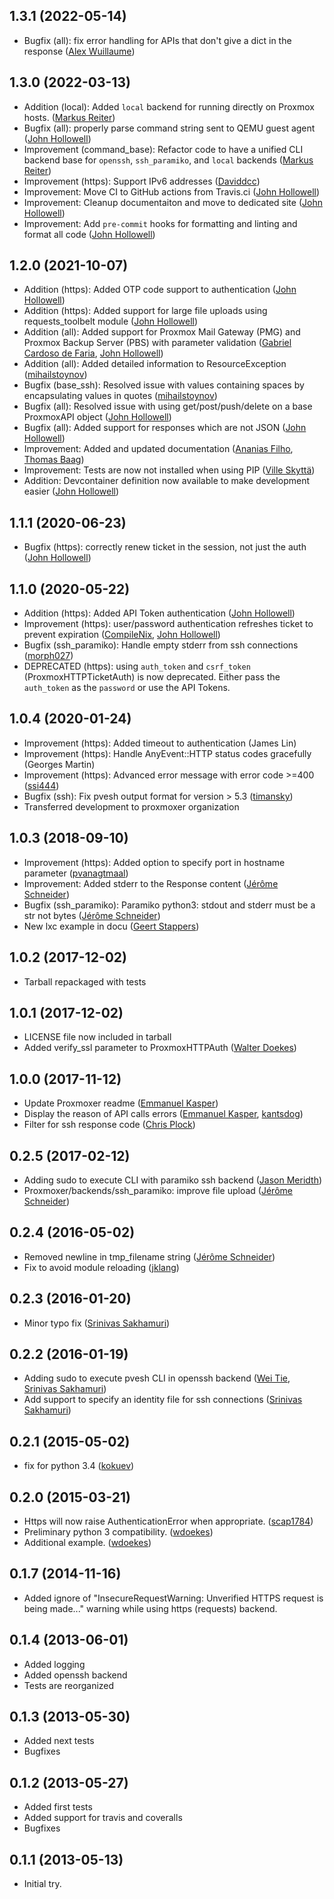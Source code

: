 ## 1.3.1 (2022-05-14)

* Bugfix (all): fix error handling for APIs that don't give a dict in the response ([Alex Wuillaume](https://github.com/wuillaumea))

## 1.3.0 (2022-03-13)

* Addition (local): Added `local` backend for running directly on Proxmox hosts. ([Markus Reiter](https://github.com/reitermarkus))
* Bugfix (all): properly parse command string sent to QEMU guest agent ([John Hollowell](https://github.com/jhollowe))
* Improvement (command_base): Refactor code to have a unified CLI backend base for `openssh`, `ssh_paramiko`, and `local` backends ([Markus Reiter](https://github.com/reitermarkus))
* Improvement (https): Support IPv6 addresses ([Daviddcc](https://github.com/dcasier))
* Improvement: Move CI to GitHub actions from Travis.ci ([John Hollowell](https://github.com/jhollowe))
* Improvement: Cleanup documentaiton and move to dedicated site ([John Hollowell](https://github.com/jhollowe))
* Improvement: Add `pre-commit` hooks for formatting and linting and format all code ([John Hollowell](https://github.com/jhollowe))

## 1.2.0 (2021-10-07)
* Addition (https): Added OTP code support to authentication ([John Hollowell](https://github.com/jhollowe))
* Addition (https): Added support for large file uploads using requests_toolbelt module ([John Hollowell](https://github.com/jhollowe))
* Addition (all): Added support for Proxmox Mail Gateway (PMG) and Proxmox Backup Server (PBS) with parameter validation ([Gabriel Cardoso de Faria](https://github.com/gabrielcardoso21), [John Hollowell](https://github.com/jhollowe))
* Addition (all): Added detailed information to ResourceException ([mihailstoynov](https://github.com/mihailstoynov))
* Bugfix (base_ssh): Resolved issue with values containing spaces by encapsulating values in quotes ([mihailstoynov](https://github.com/mihailstoynov))
* Bugfix (all): Resolved issue with using get/post/push/delete on a base ProxmoxAPI object ([John Hollowell](https://github.com/jhollowe))
* Bugfix (all): Added support for responses which are not JSON ([John Hollowell](https://github.com/jhollowe))
* Improvement: Added and updated documentation ([Ananias Filho](https://github.com/ananiasfilho), [Thomas Baag](https://github.com/b2ag))
* Improvement: Tests are now not installed when using PIP ([Ville Skyttä](https://github.com/scop))
* Addition: Devcontainer definition now available to make development easier ([John Hollowell](https://github.com/jhollowe))

## 1.1.1 (2020-06-23)
* Bugfix (https): correctly renew ticket in the session, not just the auth ([John Hollowell](https://github.com/jhollowe))

## 1.1.0 (2020-05-22)
* Addition (https): Added API Token authentication ([John Hollowell](https://github.com/jhollowe))
* Improvement (https): user/password authentication refreshes ticket to prevent expiration ([CompileNix](https://github.com/compilenix), [John Hollowell](https://github.com/jhollowe))
* Bugfix (ssh_paramiko): Handle empty stderr from ssh connections ([morph027](https://github.com/morph027))
* DEPRECATED (https): using ``auth_token`` and ``csrf_token`` (ProxmoxHTTPTicketAuth) is now deprecated. Either pass the ``auth_token`` as the ``password`` or use the API Tokens.

## 1.0.4 (2020-01-24)
* Improvement (https): Added timeout to authentication (James Lin)
* Improvement (https): Handle AnyEvent::HTTP status codes gracefully (Georges Martin)
* Improvement (https): Advanced error message with error code >=400 ([ssi444](https://github.com/ssi444))
* Bugfix (ssh): Fix pvesh output format for version > 5.3 ([timansky](https://github.com/timansky))
* Transferred development to proxmoxer organization

## 1.0.3 (2018-09-10)
* Improvement (https): Added option to specify port in hostname parameter ([pvanagtmaal](https://github.com/pvanagtmaal))
* Improvement: Added stderr to the Response content ([Jérôme Schneider](https://github.com/merinos))
* Bugfix (ssh_paramiko): Paramiko python3: stdout and stderr must be a str not bytes ([Jérôme Schneider](https://github.com/merinos))
* New lxc example in docu ([Geert Stappers](https://github.com/stappersg))

## 1.0.2 (2017-12-02)
* Tarball repackaged with tests

## 1.0.1 (2017-12-02)
* LICENSE file now included in tarball
* Added verify_ssl parameter to ProxmoxHTTPAuth ([Walter Doekes](https://github.com/wdoekes))

## 1.0.0 (2017-11-12)
* Update Proxmoxer readme ([Emmanuel Kasper](https://github.com/EmmanuelKasper))
* Display the reason of API calls errors ([Emmanuel Kasper](https://github.com/EmmanuelKasper), [kantsdog](https://github.com/kantsdog))
* Filter for ssh response code ([Chris Plock](https://github.com/chrisplo))

## 0.2.5 (2017-02-12)
* Adding sudo to execute CLI with paramiko ssh backend ([Jason Meridth](https://github.com/jmeridth))
* Proxmoxer/backends/ssh_paramiko: improve file upload ([Jérôme Schneider](https://github.com/merinos))

## 0.2.4 (2016-05-02)
* Removed newline in tmp_filename string ([Jérôme Schneider](https://github.com/merinos))
* Fix to avoid module reloading ([jklang](https://github.com/jklang))

## 0.2.3 (2016-01-20)
* Minor typo fix ([Srinivas Sakhamuri](https://github.com/srsakhamuri))

## 0.2.2 (2016-01-19)
* Adding sudo to execute pvesh CLI in openssh backend ([Wei Tie](https://github.com/TieWei), [Srinivas Sakhamuri](https://github.com/srsakhamuri))
* Add support to specify an identity file for ssh connections ([Srinivas Sakhamuri](https://github.com/srsakhamuri))

## 0.2.1 (2015-05-02)
* fix for python 3.4 ([kokuev](https://github.com/kokuev))

## 0.2.0 (2015-03-21)
* Https will now raise AuthenticationError when appropriate. ([scap1784](https://github.com/scap1784))
* Preliminary python 3 compatibility. ([wdoekes](https://github.com/wdoekes))
* Additional example. ([wdoekes](https://github.com/wdoekes))

## 0.1.7 (2014-11-16)
* Added ignore of "InsecureRequestWarning: Unverified HTTPS request is being made..." warning while using https (requests) backend.

## 0.1.4 (2013-06-01)
* Added logging
* Added openssh backend
* Tests are reorganized

## 0.1.3 (2013-05-30)
* Added next tests
* Bugfixes

## 0.1.2 (2013-05-27)

* Added first tests
* Added support for travis and coveralls
* Bugfixes

## 0.1.1 (2013-05-13)
* Initial try.
